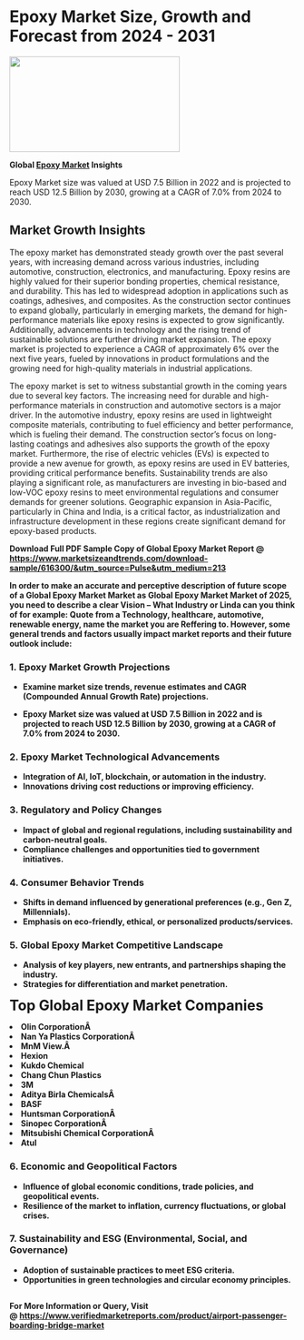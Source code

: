 <H1>Epoxy Market Size, Growth and Forecast from 2024 - 2031</H1><img class="aligncenter size-medium wp-image-584254" src="https://thirdeyenews.in/wp-content/uploads/2024/09/Global-Market-Research-300x168.jpeg" alt="" width="300" height="168" /><p><strong>Global&nbsp;<a href="https://www.marketsizeandtrends.com/download-sample/616300/&amp;utm_source=Pulse&amp;utm_medium=213">Epoxy Market</a> Insights</strong></p><p>Epoxy Market size was valued at USD 7.5 Billion in 2022 and is projected to reach USD 12.5 Billion by 2030, growing at a CAGR of 7.0% from 2024 to 2030.</p><p><h2>Market Growth Insights</h2> <p>The epoxy market has demonstrated steady growth over the past several years, with increasing demand across various industries, including automotive, construction, electronics, and manufacturing. Epoxy resins are highly valued for their superior bonding properties, chemical resistance, and durability. This has led to widespread adoption in applications such as coatings, adhesives, and composites. As the construction sector continues to expand globally, particularly in emerging markets, the demand for high-performance materials like epoxy resins is expected to grow significantly. Additionally, advancements in technology and the rising trend of sustainable solutions are further driving market expansion. The epoxy market is projected to experience a CAGR of approximately 6% over the next five years, fueled by innovations in product formulations and the growing need for high-quality materials in industrial applications.</p> <p><strong></strong></p> <p>The epoxy market is set to witness substantial growth in the coming years due to several key factors. The increasing need for durable and high-performance materials in construction and automotive sectors is a major driver. In the automotive industry, epoxy resins are used in lightweight composite materials, contributing to fuel efficiency and better performance, which is fueling their demand. The construction sector’s focus on long-lasting coatings and adhesives also supports the growth of the epoxy market. Furthermore, the rise of electric vehicles (EVs) is expected to provide a new avenue for growth, as epoxy resins are used in EV batteries, providing critical performance benefits. Sustainability trends are also playing a significant role, as manufacturers are investing in bio-based and low-VOC epoxy resins to meet environmental regulations and consumer demands for greener solutions. Geographic expansion in Asia-Pacific, particularly in China and India, is a critical factor, as industrialization and infrastructure development in these regions create significant demand for epoxy-based products.</p> <p><strong></p><p><span class=""><strong>Download Full PDF Sample Copy of Global Epoxy Market Report</strong> @ <a href="https://www.marketsizeandtrends.com/download-sample/616300/&amp;utm_source=Pulse&amp;utm_medium=213" target="_blank">https://www.marketsizeandtrends.com/download-sample/616300/&amp;utm_source=Pulse&amp;utm_medium=213</a></span></p><p>In order to make an accurate and perceptive description of future scope of a Global&nbsp;Epoxy Market Market as Global&nbsp;Epoxy Market Market of 2025, you need to describe a clear Vision &ndash; What Industry or Linda can you think of for example: Quote from a Technology, healthcare, automotive, renewable energy, name the market you are Reffering to. However, some general trends and factors usually impact market reports and their future outlook include:</p><h3>1.&nbsp;<strong>Epoxy Market Growth Projections</strong></h3><ul><li>Examine market size trends, revenue estimates and CAGR (Compounded Annual Growth Rate) projections.</li><li><p>Epoxy Market size was valued at USD 7.5 Billion in 2022 and is projected to reach USD 12.5 Billion by 2030, growing at a CAGR of 7.0% from 2024 to 2030.</p></li></ul><h3>2.&nbsp;<strong>Epoxy Market Technological Advancements</strong></h3><ul><li>Integration of AI, IoT, blockchain, or automation in the industry.</li><li>Innovations driving cost reductions or improving efficiency.</li></ul><h3>3.&nbsp;<strong>Regulatory and Policy Changes</strong></h3><ul><li>Impact of global and regional regulations, including sustainability and carbon-neutral goals.</li><li>Compliance challenges and opportunities tied to government initiatives.</li></ul><h3>4.&nbsp;<strong>Consumer Behavior Trends</strong></h3><ul><li>Shifts in demand influenced by generational preferences (e.g., Gen Z, Millennials).</li><li>Emphasis on eco-friendly, ethical, or personalized products/services.</li></ul><h3>5.&nbsp;<strong>Global Epoxy Market Competitive Landscape</strong></h3><ul><li>Analysis of key players, new entrants, and partnerships shaping the industry.</li><li>Strategies for differentiation and market penetration.</li></ul><p data-pm-slice="1 1 []"><span style="color: inherit; font-family: inherit; font-size: 25px;">Top Global Epoxy Market Companies</span></p><div class="" data-test-id=""><p><li>Olin CorporationÂ </li><li> Nan Ya Plastics CorporationÂ </li><li> MnM View.Â </li><li> Hexion</li><li> Kukdo Chemical</li><li> Chang Chun Plastics</li><li> 3M</li><li> Aditya Birla ChemicalsÂ </li><li> BASF</li><li> Huntsman CorporationÂ </li><li> Sinopec CorporationÂ </li><li> Mitsubishi Chemical CorporationÂ </li><li> Atul</li></p></div><h3>6.&nbsp;<strong>Economic and Geopolitical Factors</strong></h3><ul><li>Influence of global economic conditions, trade policies, and geopolitical events.</li><li>Resilience of the market to inflation, currency fluctuations, or global crises.</li></ul><h3>7.&nbsp;<strong>Sustainability and ESG (Environmental, Social, and Governance)</strong></h3><ul><li>Adoption of sustainable practices to meet ESG criteria.</li><li>Opportunities in green technologies and circular economy principles.</li></ul><h2><strong style="font-size: 14px;">For More Information or Query, Visit @&nbsp;</strong><a style="background-color: #ffffff; font-size: 14px;" href="https://www.marketsizeandtrends.com/report/epoxy-market/" target="_blank">https://www.verifiedmarketreports.com/product/airport-passenger-boarding-bridge-market</a></h2>
